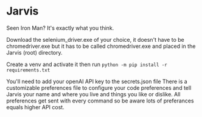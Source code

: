 # Jarvis
Seen Iron Man?  It's exactly what you think.

Download the selenium_driver.exe of your choice, it doesn't have to be chromedriver.exe but it has to be called chromedriver.exe and placed in the Jarvis (root) directory.

Create a venv and activate it then run
`python -m pip install -r requirements.txt`

You'll need to add your openAI API key to the secrets.json file 
There is a customizable preferences file to configure your code preferences and tell Jarvis your name and where you live and things you like or dislike.
All preferences get sent with every command so be aware lots of preferances equals higher API cost.
